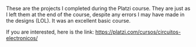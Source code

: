 These are the projects I completed during the Platzi course. They are just as I left them at the end of the course, despite any errors I may have made in the designs (LOL). It was an excellent basic course. 

If you are interested, here is the link: https://platzi.com/cursos/circuitos-electronicos/
